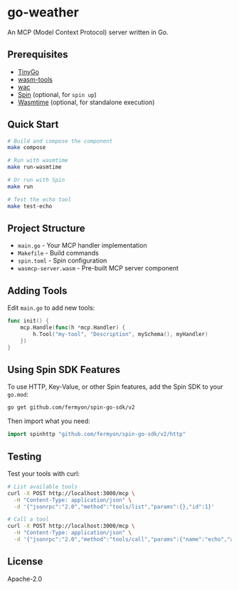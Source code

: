 # go-weather

An MCP (Model Context Protocol) server written in Go.

## Prerequisites

- [TinyGo](https://tinygo.org/getting-started/install/)
- [wasm-tools](https://github.com/bytecodealliance/wasm-tools)
- [wac](https://github.com/bytecodealliance/wac)
- [Spin](https://developer.fermyon.com/spin/v2/install) (optional, for `spin up`)
- [Wasmtime](https://wasmtime.dev/) (optional, for standalone execution)

## Quick Start

```bash
# Build and compose the component
make compose

# Run with wasmtime
make run-wasmtime

# Or run with Spin
make run

# Test the echo tool
make test-echo
```

## Project Structure

- `main.go` - Your MCP handler implementation
- `Makefile` - Build commands
- `spin.toml` - Spin configuration
- `wasmcp-server.wasm` - Pre-built MCP server component

## Adding Tools

Edit `main.go` to add new tools:

```go
func init() {
    mcp.Handle(func(h *mcp.Handler) {
        h.Tool("my-tool", "Description", mySchema(), myHandler)
    })
}
```

## Using Spin SDK Features

To use HTTP, Key-Value, or other Spin features, add the Spin SDK to your `go.mod`:

```bash
go get github.com/fermyon/spin-go-sdk/v2
```

Then import what you need:

```go
import spinhttp "github.com/fermyon/spin-go-sdk/v2/http"
```

## Testing

Test your tools with curl:

```bash
# List available tools
curl -X POST http://localhost:3000/mcp \
  -H "Content-Type: application/json" \
  -d '{"jsonrpc":"2.0","method":"tools/list","params":{},"id":1}'

# Call a tool
curl -X POST http://localhost:3000/mcp \
  -H "Content-Type: application/json" \
  -d '{"jsonrpc":"2.0","method":"tools/call","params":{"name":"echo","arguments":{"message":"test"}},"id":1}'
```

## License

Apache-2.0